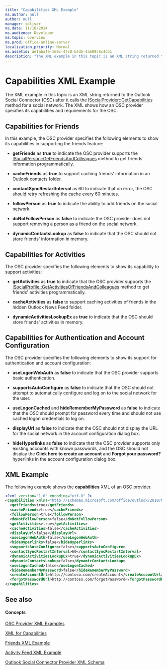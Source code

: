 ```yaml
---
title: "Capabilities XML Example"
ms.author: null
author: null
manager: soliver
ms.date: 11/16/2014
ms.audience: Developer
ms.topic: overview
ms.prod: office-online-server
localization_priority: Normal
ms.assetid: ae1abafe-160c-47c0-b4d5-4a689c8c4cb1
description: "The XML example in this topic is an XML string returned to the Outlook Social Connector (OSC) after it calls the ISocialProvider::GetCapabilities method for a social network. The XML shows how an OSC provider specifies its capabilities and requirements for the OSC."
---
```


# Capabilities XML Example

The XML example in this topic is an XML string returned to the Outlook Social Connector (OSC) after it calls the [ISocialProvider::GetCapabilities](isocialprovider-getcapabilities.md) method for a social network. The XML shows how an OSC provider specifies its capabilities and requirements for the OSC. 
  
## Capabilities for Friends

In this example, the OSC provider specifies the following elements to show its capabilities in supporting the friends feature:
  
- **getFriends** as **true** to indicate the OSC provider supports the [ISocialPerson::GetFriendsAndColleagues](isocialperson-getfriendsandcolleagues.md) method to get friends' information programmatically. 
    
- **cacheFriends** as **true** to support caching friends' information in an Outlook contacts folder. 
    
- **contactSyncRestartInterval** as 60 to indicate that on error, the OSC should retry refreshing the cache every 60 minutes. 
    
- **followPerson** as **true** to indicate the ability to add friends on the social network. 
    
- **doNotFollowPerson** as **false** to indicate the OSC provider does not support removing a person as a friend on the social network. 
    
- **dynamicContactsLookup** as **false** to indicate that the OSC should not store friends' information in memory. 
    
## Capabilities for Activities

The OSC provider specifies the following elements to show its capability to support activities:
  
- **getActivities** as **true** to indicate that the OSC provider supports the [ISocialProfile::GetActivitiesOfFriendsAndColleagues](isocialprofile-getactivitiesoffriendsandcolleagues.md) method to get friends' activities programmatically. 
    
- **cacheActivities** as **false** to support caching activities of friends in the hidden Outlook News Feed folder. 
    
- **dynamicActivitiesLookupEx** as **true** to indicate that the OSC should store friends' activities in memory. 
    
## Capabilities for Authentication and Account Configuration

The OSC provider specifies the following elements to show its support for authentication and account configuration:
  
- **useLogonWebAuth** as **false** to indicate that the OSC provider supports basic authentication. 
    
- **supportsAutoConfigure** as **false** to indicate that the OSC should not attempt to automatically configure and log on to the social network for the user. 
    
- **useLogonCached** and **hideRememberMyPassword** as **false** to indicate that the OSC should prompt for password every time and should not use cached logon credentials to log on. 
    
- **displayUrl** as **false** to indicate that the OSC should not display the URL for the social network in the account configuration dialog box. 
    
- **hideHyperlinks** as **false** to indicate that the OSC provider supports only existing accounts with known passwords, and the OSC should not display the **Click here to create an account** and **Forgot your password?** hyperlinks in the account configuration dialog box. 
    
## XML Example

The following example shows the **capabilities** XML of an OSC provider. 
  
```XML
<?xml version="1.0" encoding="utf-8" ?>
<capabilities xmlns="http://schemas.microsoft.com/office/outlook/2010/06/socialprovider.xsd">
  <getFriends>true</getFriends>
  <cacheFriends>true</cacheFriends>
  <followPerson>true</followPerson>
  <doNotFollowPerson>false</doNotFollowPerson>
  <getActivities>true</getActivities>
  <cacheActivities>false</cacheActivities>
  <displayUrl>false</displayUrl>
  <useLogonWebAuth>false</useLogonWebAuth>
  <hideHyperlinks>false</hideHyperlinks>
  <supportsAutoConfigure>false</supportsAutoConfigure>
  <contactSyncRestartInterval>60</contactSyncRestartInterval>
  <dynamicActivitiesLookupEx>true</dynamicActivitiesLookupEx>
  <dynamicContactsLookup>false</dynamicContactsLookup>
  <useLogonCached>false</useLogonCached>
  <hideRememberMyPassword>false</hideRememberMyPassword>
  <createAccountUrl>http://contoso.com/createAccount</createAccountUrl>
  <forgotPasswordUrl>http://contoso.com/forgotPassword</forgotPasswordUrl>
</capabilities>

```

## See also

#### Concepts

[OSC Provider XML Examples](osc-provider-xml-examples.md)
  
[XML for Capabilities](xml-for-capabilities.md)
  
[Friends XML Example](friends-xml-example.md)
  
[Activity Feed XML Example](activity-feed-xml-example.md)
  
[Outlook Social Connector Provider XML Schema](outlook-social-connector-provider-xml-schema.md)

